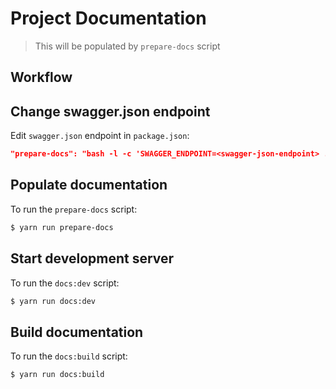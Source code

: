 # Project Documentation

> This will be populated by `prepare-docs` script

## Workflow

## Change swagger.json endpoint

Edit `swagger.json` endpoint in `package.json`:
``` json
"prepare-docs": "bash -l -c 'SWAGGER_ENDPOINT=<swagger-json-endpoint> ./prepare-docs.sh'"
```

## Populate documentation

To run the `prepare-docs` script:
``` bash
$ yarn run prepare-docs
```

## Start development server

To run the `docs:dev` script:
``` bash
$ yarn run docs:dev
```

## Build documentation

To run the `docs:build` script:
``` bash
$ yarn run docs:build
```
